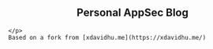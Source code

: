 <p align="center">
    <h2 align="center">Personal AppSec Blog </h2>
    
    </p>
    Based on a fork from [xdavidhu.me](https://xdavidhu.me/)
